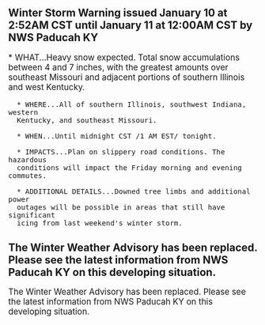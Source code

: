 <p>
   <h2>Winter Storm Warning issued January 10 at 2:52AM CST until January 11 at 12:00AM CST by NWS Paducah KY</h2>
   <div style="font-size:120%">* WHAT...Heavy snow expected. Total snow accumulations between 4 and
      7 inches, with the greatest amounts over southeast Missouri and
      adjacent portions of southern Illinois and west Kentucky.
      
      * WHERE...All of southern Illinois, southwest Indiana, western
      Kentucky, and southeast Missouri.
      
      * WHEN...Until midnight CST /1 AM EST/ tonight.
      
      * IMPACTS...Plan on slippery road conditions. The hazardous
      conditions will impact the Friday morning and evening commutes.
      
      * ADDITIONAL DETAILS...Downed tree limbs and additional power
      outages will be possible in areas that still have significant
      icing from last weekend's winter storm.
   </div>
</p>
<p>
   <h2>The Winter Weather Advisory has been replaced. Please see the latest information from NWS Paducah KY on this developing situation.</h2>
   <div style="font-size:120%">The Winter Weather Advisory has been replaced. Please see the latest information from NWS Paducah KY on this developing situation.</div>
</p>